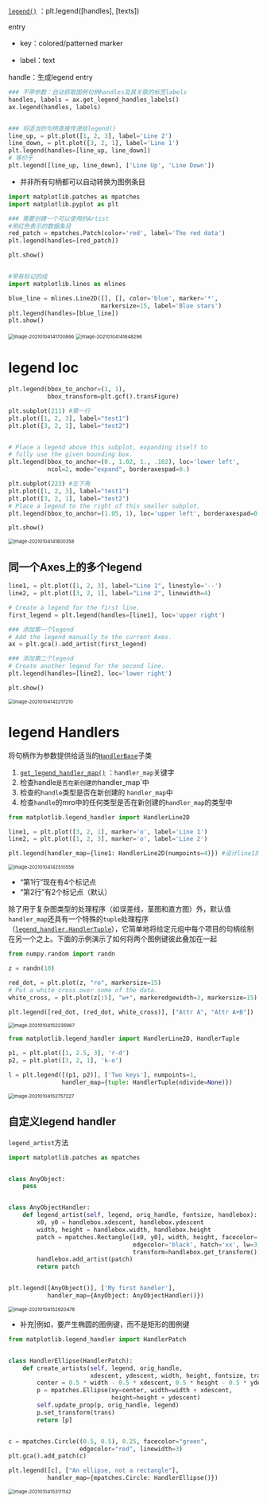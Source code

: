[`legend()`](https://matplotlib.org/api/_as_gen/matplotlib.pyplot.legend.html#matplotlib.pyplot.legend)  ：plt.legend([handles], [texts])

entry

- key：colored/patterned marker

- label：text 

handle：生成legend entry

```python
### 不带参数：自动获取图例句柄handles及其关联的标签labels
handles, labels = ax.get_legend_handles_labels()
ax.legend(handles, labels)


### 将适当的句柄直接传递给legend()
line_up, = plt.plot([1, 2, 3], label='Line 2')
line_down, = plt.plot([3, 2, 1], label='Line 1')
plt.legend(handles=[line_up, line_down])
# 等价于
plt.legend([line_up, line_down], ['Line Up', 'Line Down'])
```



- 并非所有句柄都可以自动转换为图例条目

```python
import matplotlib.patches as mpatches
import matplotlib.pyplot as plt

### 需要创建一个可以使用的Artist
#用红色表示的数据条目
red_patch = mpatches.Patch(color='red', label='The red data')  
plt.legend(handles=[red_patch])

plt.show()


#带有标记的线
import matplotlib.lines as mlines

blue_line = mlines.Line2D([], [], color='blue', marker='*',
                          markersize=15, label='Blue stars')
plt.legend(handles=[blue_line])
plt.show()
```

<img src="https://cdn.jsdelivr.net/gh/DaiDuncan/PicUploader/img/20210104141700.png" alt="image-20210104141700866" style="zoom:67%;" />

<img src="https://cdn.jsdelivr.net/gh/DaiDuncan/PicUploader/img/20210104141648.png" alt="image-20210104141648296" style="zoom:67%;" />





# legend loc

```python
plt.legend(bbox_to_anchor=(1, 1),
           bbox_transform=plt.gcf().transFigure)

plt.subplot(211) #第一行
plt.plot([1, 2, 3], label="test1")
plt.plot([3, 2, 1], label="test2")


# Place a legend above this subplot, expanding itself to
# fully use the given bounding box.
plt.legend(bbox_to_anchor=(0., 1.02, 1., .102), loc='lower left',
           ncol=2, mode="expand", borderaxespad=0.)

plt.subplot(223) #左下角
plt.plot([1, 2, 3], label="test1")
plt.plot([3, 2, 1], label="test2")
# Place a legend to the right of this smaller subplot.
plt.legend(bbox_to_anchor=(1.05, 1), loc='upper left', borderaxespad=0.)

plt.show()
```

<img src="https://cdn.jsdelivr.net/gh/DaiDuncan/PicUploader/img/20210104141800.png" alt="image-20210104141800358" style="zoom:67%;" />



## 同一个Axes上的多个legend

```python
line1, = plt.plot([1, 2, 3], label="Line 1", linestyle='--')
line2, = plt.plot([3, 2, 1], label="Line 2", linewidth=4)

# Create a legend for the first line.
first_legend = plt.legend(handles=[line1], loc='upper right')

### 添加第一个legend
# Add the legend manually to the current Axes.
ax = plt.gca().add_artist(first_legend)

### 添加第二个legend
# Create another legend for the second line.
plt.legend(handles=[line2], loc='lower right')

plt.show()
```

<img src="https://cdn.jsdelivr.net/gh/DaiDuncan/PicUploader/img/20210104142217.png" alt="image-20210104142217210" style="zoom:67%;" />



# legend Handlers

将句柄作为参数提供给适当的[`HandlerBase`](https://matplotlib.org/api/legend_handler_api.html#matplotlib.legend_handler.HandlerBase)子类

1. [`get_legend_handler_map()`](https://matplotlib.org/api/legend_api.html#matplotlib.legend.Legend.get_legend_handler_map) ：`handler_map`关键字
2. 检查handle`是否在新创建的`handler_map`中
3. 检查的`handle`类型是否在新创建的 `handler_map`中
4. 检查`handle`的mro中的任何类型是否在新创建的`handler_map`的类型中

```python
from matplotlib.legend_handler import HandlerLine2D

line1, = plt.plot([3, 2, 1], marker='o', label='Line 1')
line2, = plt.plot([1, 2, 3], marker='o', label='Line 2')

plt.legend(handler_map={line1: HandlerLine2D(numpoints=4)}) #设计line1的图例样式
```

<img src="https://cdn.jsdelivr.net/gh/DaiDuncan/PicUploader/img/20210104142510.png" alt="image-20210104142510559" style="zoom:67%;" />

- “第1行”现在有4个标记点
- “第2行”有2个标记点（默认）





除了用于复杂图类型的处理程序（如误差线，茎图和直方图）外，默认值`handler_map`还具有一个特殊的`tuple`处理程序（[`legend_handler.HandlerTuple`](https://matplotlib.org/api/legend_handler_api.html#matplotlib.legend_handler.HandlerTuple)），它简单地将给定元组中每个项目的句柄绘制在另一个之上。下面的示例演示了如何将两个图例键彼此叠加在一起 

```python
from numpy.random import randn

z = randn(10)

red_dot, = plt.plot(z, "ro", markersize=15)
# Put a white cross over some of the data.
white_cross, = plt.plot(z[:5], "w+", markeredgewidth=3, markersize=15)

plt.legend([red_dot, (red_dot, white_cross)], ["Attr A", "Attr A+B"])
```

<img src="https://cdn.jsdelivr.net/gh/DaiDuncan/PicUploader/img/20210104152236.png" alt="image-20210104152235967" style="zoom:67%;" />



```python
from matplotlib.legend_handler import HandlerLine2D, HandlerTuple

p1, = plt.plot([1, 2.5, 3], 'r-d')
p2, = plt.plot([3, 2, 1], 'k-o')

l = plt.legend([(p1, p2)], ['Two keys'], numpoints=1,
               handler_map={tuple: HandlerTuple(ndivide=None)})
```

<img src="https://cdn.jsdelivr.net/gh/DaiDuncan/PicUploader/img/20210104152757.png" alt="image-20210104152757227" style="zoom:67%;" />



## 自定义legend handler

`legend_artist`方法

```python
import matplotlib.patches as mpatches


class AnyObject:
    pass


class AnyObjectHandler:
    def legend_artist(self, legend, orig_handle, fontsize, handlebox):
        x0, y0 = handlebox.xdescent, handlebox.ydescent
        width, height = handlebox.width, handlebox.height
        patch = mpatches.Rectangle([x0, y0], width, height, facecolor='red',
                                   edgecolor='black', hatch='xx', lw=3,
                                   transform=handlebox.get_transform())
        handlebox.add_artist(patch)
        return patch


plt.legend([AnyObject()], ['My first handler'],
           handler_map={AnyObject: AnyObjectHandler()})
```

<img src="https://cdn.jsdelivr.net/gh/DaiDuncan/PicUploader/img/20210104152920.png" alt="image-20210104152920478" style="zoom:67%;" />



- 补充|例如，要产生椭圆的图例键，而不是矩形的图例键

```python
from matplotlib.legend_handler import HandlerPatch


class HandlerEllipse(HandlerPatch):
    def create_artists(self, legend, orig_handle,
                       xdescent, ydescent, width, height, fontsize, trans):
        center = 0.5 * width - 0.5 * xdescent, 0.5 * height - 0.5 * ydescent
        p = mpatches.Ellipse(xy=center, width=width + xdescent,
                             height=height + ydescent)
        self.update_prop(p, orig_handle, legend)
        p.set_transform(trans)
        return [p]


c = mpatches.Circle((0.5, 0.5), 0.25, facecolor="green",
                    edgecolor="red", linewidth=3)
plt.gca().add_patch(c)

plt.legend([c], ["An ellipse, not a rectangle"],
           handler_map={mpatches.Circle: HandlerEllipse()})
```

<img src="https://cdn.jsdelivr.net/gh/DaiDuncan/PicUploader/img/20210104153111.png" alt="image-20210104153111142" style="zoom:67%;" />

